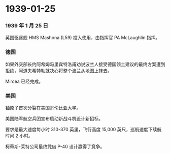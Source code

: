 # 1939-01-25

### 1939 年 1 月 25 日

英国驱逐舰 HMS Mashona (L59) 投入使用，由指挥官 PA McLaughlin 指挥。

### 德国

如果外交部长约阿希姆冯里宾特洛甫劝说波兰人接受德国领土建议的最终方案遭到拒绝，阿道夫希特勒就决心将整个波兰从地图上抹去。

Mircea 已经完成。

### 美国

铀原子首次分裂在美国哥伦比亚大学。

美国陆军航空兵团宣布启动新战斗机设计新招标。

要求是最大速度每小时 310-370 英里，飞行高度 15,000
英尺，巡航速度下续航时间 2 小时。

柯蒂斯-莱特公司最终凭借 P-40 设计赢得了竞争。